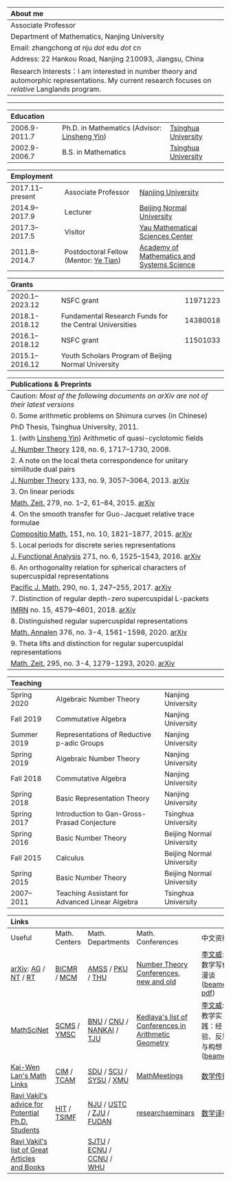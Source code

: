 |About me|  
|:-------------|
|Associate Professor|   
|Department of Mathematics, Nanjing University|  
|Email: zhangchong *at* nju *dot* edu *dot*  cn|       
|Address: 22 Hankou Road, Nanjing 210093, Jiangsu, China | 
|Research Interests：I am interested in number theory and automorphic representations. My current research focuses on *relative* Langlands program. |

* * *
 
|Education |      |      |      
|:------|:---|:-----|
|2006.9-2011.7|Ph.D. in Mathematics (Advisor: [Linsheng Yin](http://faculty.math.tsinghua.edu.cn/~lsyin/)) | [Tsinghua University](https://www.tsinghua.edu.cn/)| 
|2002.9-2006.7|B.S. in Mathematics|[Tsinghua University](https://www.tsinghua.edu.cn/)|  


|Employment |     |      |
|:----|:-----|:-----|
|2017.11–present| Associate Professor|[Nanjing University](https://www.nju.edu.cn/)|
|2014.9–2017.9|Lecturer|[Beijing Normal University](https://www.bnu.edu.cn/)|
|2017.3–2017.5| Visitor|[Yau Mathematical Sciences Center](http://ymsc.tsinghua.edu.cn/)|
|2011.8–2014.7| Postdoctoral Fellow  (Mentor: [Ye Tian](http://www.mcm.ac.cn/faculty/tianye/201409/t20140916_255888.html))|[Academy of Mathematics and Systems Science](http://www.amss.ac.cn/)|  



|Grants   |      |      |     
|:----|:-----|:-----|
|2020.1–2023.12| NSFC grant| 11971223| 
|2018.1-2018.12| Fundamental Research Funds for the Central Universities| 14380018|
|2016.1–2018.12| NSFC grant| 11501033| 
|2015.1–2016.12| Youth Scholars Program of Beijing Normal University| |


| Publications & Preprints         |
|:------------|
|Caution: *Most of the following documents on arXiv are not of their latest versions*|
|0. Some arithmetic problems on Shimura curves (in Chinese)|
|PhD Thesis, Tsinghua University, 2011.|
|1. (with [Linsheng Yin](http://faculty.math.tsinghua.edu.cn/~lsyin/)) Arithmetic of quasi-cyclotomic fields|
|[J. Number Theory](http://dx.doi.org/10.1016/j.jnt.2007.04.014) 128, no. 6,  1717–1730, 2008.|
|2. A note on the local theta correspondence for unitary similitude dual pairs| 
|[J. Number Theory](http://dx.doi.org/10.1016/j.jnt.2013.03.012) 133, no. 9, 3057–3064, 2013. [arXiv](https://arxiv.org/abs/1211.1769)|
|3. On linear periods | 
|[Math. Zeit.](http://dx.doi.org/10.1007/s00209-014-1357-8) 279, no. 1–2, 61–84, 2015. [arXiv](https://arxiv.org/abs/1307.7570)|
|4. On the smooth transfer for Guo-Jacquet relative trace formulae |
|[Compositio Math.](http://dx.doi.org/10.1112/S0010437X15007344) 151, no. 10, 1821–1877, 2015. [arXiv](https://arxiv.org/abs/1302.1639)|
|5. Local periods for discrete series representations |  
|[J. Functional Analysis](http://dx.doi.org/10.1016/j.jfa.2016.06.002) 271, no. 6, 1525–1543, 2016.  [arXiv](https://arxiv.org/abs/1509.06166)| 
|6. An orthogonality relation for spherical characters of supercuspidal representations |
|[Pacific J. Math.](http://msp.org/pjm/2017/290-1/p09.xhtml) 290, no. 1, 247–255, 2017. [arXiv](http://arxiv.org/abs/1506.07968)|
|7. Distinction of regular depth-zero supercuspidal L-packets |
|[IMRN](https://doi.org/10.1093/imrn/rnx021) no. 15, 4579–4601, 2018. [arXiv](http://arxiv.org/abs/1605.00744)|
|8. Distinguished regular supercuspidal representations |
|[Math. Annalen](https://doi.org/10.1007/s00208-020-01967-w) 376, no. 3-4, 1561-1598, 2020. [arXiv](https://arxiv.org/abs/1702.04897)| 
|9. Theta lifts and distinction for regular supercuspidal representations | 
|[Math. Zeit.](http://dx.doi.org/10.1007/s00209-019-02391-w) 295, no. 3-4, 1279-1293, 2020. [arXiv](https://arxiv.org/abs/1804.09878)|

   

|Teaching     |      |      |    
|:----|:-----|:-----|
|Spring 2020|Algebraic Number Theory| Nanjing University|
|Fall 2019|Commutative Algebra| Nanjing University|
|Summer 2019|Representations of Reductive p-adic Groups|Nanjing University|
|Spring 2019|Algebraic Number Theory| Nanjing University|
|Fall 2018|Commutative Algebra| Nanjing University|
|Spring 2018|Basic Representation Theory| Nanjing University|
|Spring 2017|Introduction to Gan-Gross-Prasad Conjecture| Tsinghua University|
|Spring 2016| Basic Number Theory| Beijing Normal University|   
|Fall 2015|Calculus| Beijing Normal University|  
|Spring 2015| Basic Number Theory| Beijing Normal University|
|2007–2011|Teaching Assistant for Advanced Linear Algebra| Tsinghua University|



| **Links**       |                   |       |       |       |
|:-------------|:------------------|:------|:------|:------|
|Useful|Math. Centers|Math. Departments|Math. Conferences|中文资料|
|[arXiv](https://arxiv.org/archive/math): [AG](https://arxiv.org/list/math.AG/new) / [NT](https://arxiv.org/list/math.NT/new) / [RT](https://arxiv.org/list/math.RT/new)| [BICMR](http://bicmr.pku.edu.cn/) / [MCM](http://www.mcm.ac.cn/)|  [AMSS](http://www.amss.ac.cn/) / [PKU](http://www.math.pku.edu.cn/) / [THU](http://www.math.tsinghua.edu.cn/)  |[Number Theory Conferences, new and old](http://www.numbertheory.org/ntw/N3.html)|[李文威](https://www.wwli.asia/index.php/zh/): 数学写作漫谈 ([beamer](https://www.wwli.asia/downloads/MW-2014.pdf), [pdf](https://www.wwli.asia/downloads/MW-2014-doc.pdf))|
|[MathSciNet](http://www.ams.org/mathscinet/)| [SCMS](http://www.scms.fudan.edu.cn/) / [YMSC](http://ymsc.tsinghua.edu.cn/)| [BNU](http://math.bnu.edu.cn/) / [CNU](http://math.cnu.edu.cn/) / [NANKAI](http://sms.nankai.edu.cn/) / [TJU](http://maths.tju.edu.cn/)|[Kedlaya's list of Conferences in Arithmetic Geometry](http://kskedlaya.org/confs.cgi)|[李文威](https://www.wwli.asia/index.php/zh/): 教学实践：经验、反思与构想([beamer](https://www.wwli.asia/downloads/Nanjing-2018-wwli.pdf)) |
|[Kai-Wen Lan's Math Links](http://www.math.umn.edu/~kwlan/math_links.html)| [CIM](http://www.cim.nankai.edu.cn/) / [TCAM](http://cam.tju.edu.cn/)| [SDU](http://www.math.sdu.edu.cn/) / [SCU](http://math.scu.edu.cn/) / [SYSU](http://math.sysu.edu.cn/) / [XMU](http://math.xmu.edu.cn/)|[MathMeetings](https://mathmeetings.net/ag-nt-rt)|[数学传播](http://web.math.sinica.edu.tw/mathmedia/)|
|[Ravi Vakil's advice for Potential Ph.D. Students](http://math.stanford.edu/~vakil/potentialstudents.html)| [HIT](http://im.hit.edu.cn/) / [TSIMF](http://www.tsimf.cn/en/index)   | [NJU](http://math.nju.edu.cn/) / [USTC](http://math.ustc.edu.cn/) / [ZJU](http://www.math.zju.edu.cn/) / [FUDAN](http://math.fudan.edu.cn/) | [researchseminars](https://researchseminars.org/) |[数学译林](http://123.57.41.99/Jwk_sxyl/CN/volumn/current.shtml)|
|[Ravi Vakil's list of Great Articles and Books](http://math.stanford.edu/~vakil/greatwriting.html)|    | [SJTU](http://www.math.sjtu.edu.cn/) / [ECNU](http://math.ecnu.edu.cn/) / [CCNU](http://maths.ccnu.edu.cn/) / [WHU](http://maths.whu.edu.cn/)| |

